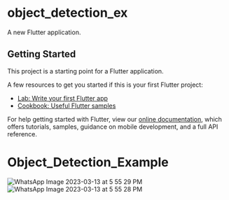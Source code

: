 # object_detection_ex

A new Flutter application.

## Getting Started

This project is a starting point for a Flutter application.

A few resources to get you started if this is your first Flutter project:

- [Lab: Write your first Flutter app](https://flutter.dev/docs/get-started/codelab)
- [Cookbook: Useful Flutter samples](https://flutter.dev/docs/cookbook)

For help getting started with Flutter, view our
[online documentation](https://flutter.dev/docs), which offers tutorials,
samples, guidance on mobile development, and a full API reference.
# Object_Detection_Example
![WhatsApp Image 2023-03-13 at 5 55 29 PM](https://user-images.githubusercontent.com/74383996/224741280-5938da93-57b6-4c9b-a4ce-3a8aeb4c4ac7.jpeg)
![WhatsApp Image 2023-03-13 at 5 55 28 PM](https://user-images.githubusercontent.com/74383996/224741288-dfe90ede-4f22-47b4-b04a-cf8ad56d33ee.jpeg)
